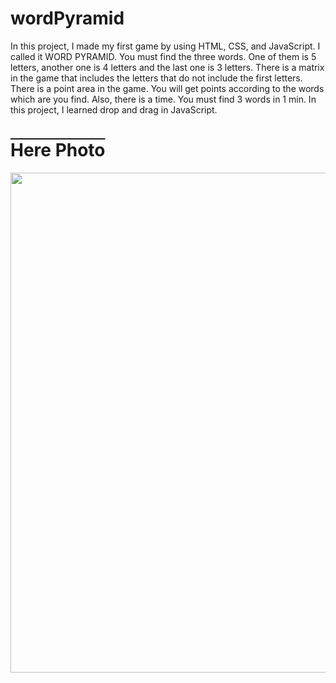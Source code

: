 # wordPyramid
In this project, I made my first game by using HTML, CSS, and JavaScript. I called it WORD PYRAMID. You must find the three words. One of them is 5 letters, another one is 4 letters and the last one is 3 letters. There is a matrix in the game that includes the letters that do not include the first letters. There is a point area in the game. You will get points according to the words which are you find. Also, there is a time. You must find 3 words in 1 min. In this project, I learned drop and drag in JavaScript.
<h1 style="text-decoration: overline;">Here Photo</h1>
<img src="https://github.com/bayramcinar/wordPyramid/assets/99193151/129d07e2-ec12-4c6c-a893-df2d815762a3" style="width: 800px;">

